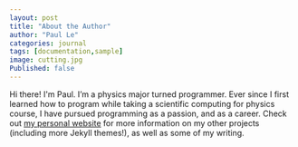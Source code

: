 ```yaml
---
layout: post
title: "About the Author"
author: "Paul Le"
categories: journal
tags: [documentation,sample]
image: cutting.jpg
Published: false
---
```


Hi there! I'm Paul. I’m a physics major turned programmer. Ever since I first learned how to program while taking a scientific computing for physics course, I have pursued programming as a passion, and as a career. Check out [my personal website](https://www.lenpaul.com/) for more information on my other projects (including more Jekyll themes!), as well as some of my writing.
